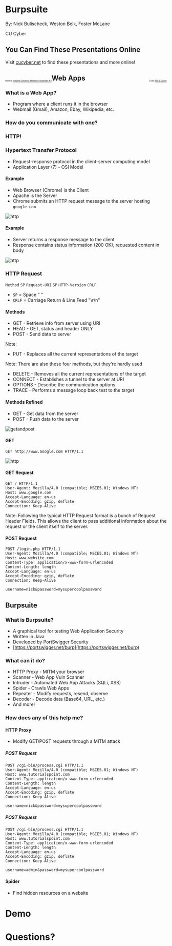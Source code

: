 # Burpsuite

By: Nick Bulischeck, Weston Belk, Foster McLane

CU Cyber


## You Can Find These Presentations Online

Visit [cucyber.net](https://cucyber.net/) to find these presentations and more online!

<span style="padding-top: 6em; font-size: 0.4em; float: left;">Material: <a href="https://tldrlegal.com/license/creative-commons-attribution-sharealike-4.0-international-(cc-by-sa-4.0)">Creative Commons Attribution-ShareAlike 4.0</a></span><span style="padding-top: 6em; font-size: 0.4em; float: right;">Code: <a href="https://tldrlegal.com/license/bsd-2-clause-license-(freebsd)">BSD 2-Clause</a></span>



## Web Apps


### What is a Web App?

* Program where a client runs it in the browser
* Webmail (Gmail), Amazon, Ebay, Wikipedia, etc.


### How do you communicate with one?


### HTTP!


### Hypertext Transfer Protocol

* Request-response protocol in the client-server computing model
* Application Layer (7) - OSI Model


#### Example

* Web Browser (Chrome) is the Client
* Apache is the Server
* Chrome submits an HTTP request message to the server hosting `google.com`

![http](http.png)


#### Example

* Server returns a response message to the client
* Response contains status information (200 OK), requested content in body

![http](http.png)


### HTTP Request

`Method` `SP` `Request-URI` `SP` `HTTP-Version` `CRLF`

* `SP` = Space " "
* `CRLF` = Carriage Return & Line Feed "\r\n"


#### Methods

* GET - Retrieve info from server using URI
* HEAD - GET, status and header ONLY
* POST - Send data to server

Note:
* PUT - Replaces all the current representations of the target

Note:
There are also these four methods, but they're hardly used
* DELETE - Removes all the current representations of the target
* CONNECT - Establishes a tunnel to the server at URI
* OPTIONS - Describe the communication options
* TRACE - Performs a message loop back test to the target


#### Methods Refined

* GET - Get data from the server
* POST - Push data to the server

![getandpost](getandpost.jpg)


#### GET

`GET http://www.Google.com HTTP/1.1`

![http](http.png)


#### GET Request

```HTTP
GET / HTTP/1.1
User-Agent: Mozilla/4.0 (compatible; MSIE5.01; Windows NT)
Host: www.google.com
Accept-Language: en-us
Accept-Encoding: gzip, deflate
Connection: Keep-Alive
```

Note:
Following the typical HTTP Request format is a bunch of Request Header Fields. This allows the client to pass additional information about the request or the client itself to the server.


#### POST Request

```HTTP
POST /login.php HTTP/1.1
User-Agent: Mozilla/4.0 (compatible; MSIE5.01; Windows NT)
Host: www.website.com
Content-Type: application/x-www-form-urlencoded
Content-Length: length
Accept-Language: en-us
Accept-Encoding: gzip, deflate
Connection: Keep-Alive

username=nick&password=mysupercoolpassword
```



## Burpsuite


### What is Burpsuite?

* A graphical tool for testing Web Application Security
* Written in Java
* Developed by PortSwigger Security
* [https://portswigger.net/burp](https://portswigger.net/burp)


### What can it do?

* HTTP Proxy - MITM your browser
* Scanner - Web App Vuln Scanner
* Intruder - Automated Web App Attacks (SQLi, XSS)
* Spider - Crawls Web Apps
* Repeater - Modify requests, resend, observe
* Decoder - Decode data (Base64, URL, etc.)
* And more!


### How does any of this help me?


#### HTTP Proxy

* Modify GET/POST requests through a MITM attack


##### POST Request

```HTTP
POST /cgi-bin/process.cgi HTTP/1.1
User-Agent: Mozilla/4.0 (compatible; MSIE5.01; Windows NT)
Host: www.tutorialspoint.com
Content-Type: application/x-www-form-urlencoded
Content-Length: length
Accept-Language: en-us
Accept-Encoding: gzip, deflate
Connection: Keep-Alive

username=nick&password=mysupercoolpassword
```


##### POST Request

```HTTP
POST /cgi-bin/process.cgi HTTP/1.1
User-Agent: Mozilla/4.0 (compatible; MSIE5.01; Windows NT)
Host: www.tutorialspoint.com
Content-Type: application/x-www-form-urlencoded
Content-Length: length
Accept-Language: en-us
Accept-Encoding: gzip, deflate
Connection: Keep-Alive

username=admin&password=mysupercoolpassword
```


#### Spider

* Find hidden resources on a website



# Demo



# Questions?

